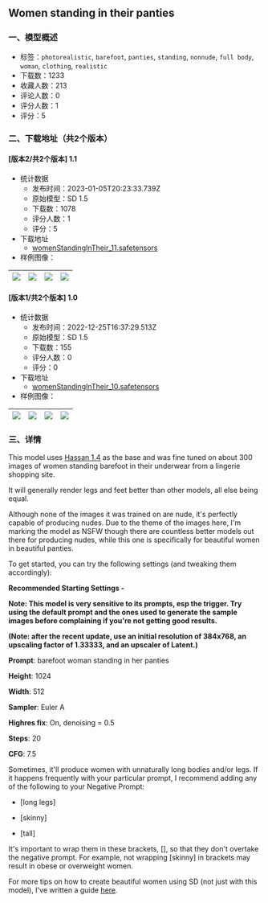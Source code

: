 ## Women standing in their panties
### 一、模型概述

- 标签：`photorealistic`, `barefoot`, `panties`, `standing`, `nonnude`, `full body`, `woman`, `clothing`, `realistic`
- 下载数：1233
- 收藏人数：213
- 评论人数：0
- 评分人数：1
- 评分：5

### 二、下载地址（共2个版本）

#### [版本2/共2个版本] 1.1

- 统计数据
  - 发布时间：2023-01-05T20:23:33.739Z
  - 原始模型：SD 1.5
  - 下载数：1078
  - 评分人数：1
  - 评分：5
- 下载地址
  - [womenStandingInTheir_11.safetensors](https://civitai.com/api/download/models/2295)
- 样例图像：

| <img src="https://image.civitai.com/xG1nkqKTMzGDvpLrqFT7WA/4bd7140c-2a0d-40e4-704b-f631855bf400/width=450/17412.jpeg" /> | <img src="https://image.civitai.com/xG1nkqKTMzGDvpLrqFT7WA/268cb2f1-19d4-4b92-ca2e-4eceb4c4ff00/width=450/17411.jpeg" /> | <img src="https://image.civitai.com/xG1nkqKTMzGDvpLrqFT7WA/ae758d5f-9e00-4d4f-1537-3642f14d0e00/width=450/17410.jpeg" /> | <img src="https://image.civitai.com/xG1nkqKTMzGDvpLrqFT7WA/1c75a06c-5122-4fc3-6be9-0512f208f000/width=450/17409.jpeg" /> |
| ---- | ---- | ---- | ---- |

#### [版本1/共2个版本] 1.0

- 统计数据
  - 发布时间：2022-12-25T16:37:29.513Z
  - 原始模型：SD 1.5
  - 下载数：155
  - 评分人数：0
  - 评分：0
- 下载地址
  - [womenStandingInTheir_10.safetensors](https://civitai.com/api/download/models/1649)
- 样例图像：

| <img src="https://image.civitai.com/xG1nkqKTMzGDvpLrqFT7WA/9f778f83-af44-47b9-0cf2-f68ed026a400/width=450/15153.jpeg" /> | <img src="https://image.civitai.com/xG1nkqKTMzGDvpLrqFT7WA/7451ba84-2e75-4865-8de8-2ff49032fa00/width=450/15156.jpeg" /> | <img src="https://image.civitai.com/xG1nkqKTMzGDvpLrqFT7WA/546a0cb2-2156-49ae-998c-edbb50591400/width=450/15155.jpeg" /> | <img src="https://image.civitai.com/xG1nkqKTMzGDvpLrqFT7WA/d94c986e-9c53-4345-4429-b33212309800/width=450/15154.jpeg" /> |
| ---- | ---- | ---- | ---- |


### 三、详情
<p>This model uses <a target="_blank" rel="ugc" href="https://civitai.com/models/1173/hassanblend-all-versions">Hassan 1.4</a> as the base and was fine tuned on about 300 images of women standing barefoot in their underwear from a lingerie shopping site.</p><p>It will generally render legs and feet better than other models, all else being equal.</p><p>Although none of the images it was trained on are nude, it's perfectly capable of producing nudes. Due to the theme of the images here, I'm marking the model as NSFW though there are countless better models out there for producing nudes, while this one is specifically for beautiful women in beautiful panties.</p><p>To get started, you can try the following settings (and tweaking them accordingly):</p><p><strong>Recommended Starting Settings -</strong></p><p><strong>Note: This model is very sensitive to its prompts, esp the trigger. Try using the default prompt and the ones used to generate the sample images before complaining if you're not getting good results.</strong></p><p><strong>(Note: after the recent update, use an initial resolution of 384x768, an upscaling factor of 1.33333, and an upscaler of Latent.)</strong></p><p><strong>Prompt</strong>: barefoot woman standing in her panties</p><p><strong>Height</strong>: 1024</p><p><strong>Width</strong>: 512</p><p><strong>Sampler</strong>: Euler A</p><p><strong>Highres fix</strong>: On, denoising = 0.5</p><p><strong>Steps</strong>: 20</p><p><strong>CFG</strong>: 7.5</p><p>Sometimes, it'll produce women with unnaturally long bodies and/or legs. If it happens frequently with your particular prompt, I recommend adding any of the following to your Negative Prompt:</p><ul><li><p>[long legs]</p></li><li><p>[skinny]</p></li><li><p>[tall]</p></li></ul><p>It's important to wrap them in these brackets, [], so that they don't overtake the negative prompt. For example, not wrapping [skinny] in brackets may result in obese or overweight women.</p><p>For more tips on how to create beautiful women using SD (not just with this model), I've written a guide <a target="_blank" rel="ugc" href="https://rentry.org/sd_beautiful_women">here</a>.</p>